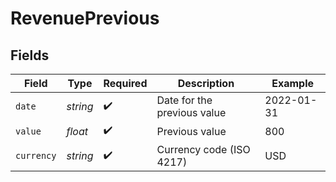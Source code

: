 # RevenuePrevious


## Fields

| Field                       | Type                        | Required                    | Description                 | Example                     |
| --------------------------- | --------------------------- | --------------------------- | --------------------------- | --------------------------- |
| `date`                      | *string*                    | :heavy_check_mark:          | Date for the previous value | 2022-01-31                  |
| `value`                     | *float*                     | :heavy_check_mark:          | Previous value              | 800                         |
| `currency`                  | *string*                    | :heavy_check_mark:          | Currency code (ISO 4217)    | USD                         |
